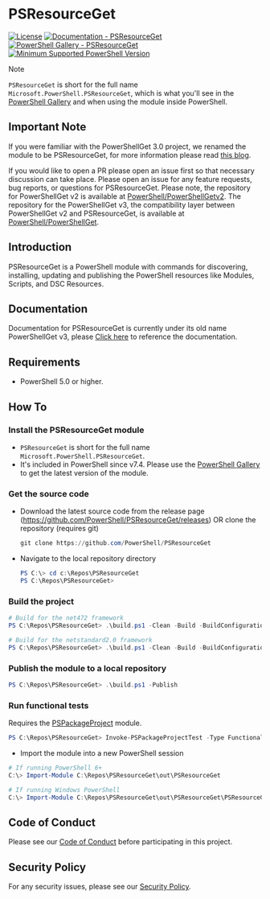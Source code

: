 # PSResourceGet

[![License](https://img.shields.io/badge/license-MIT-blue.svg)](https://github.com/PowerShell/PSResourceGet/blob/master/LICENSE)
[![Documentation - PSResourceGet](https://img.shields.io/badge/Documentation-PowerShellGet-blue.svg)](https://docs.microsoft.com/en-us/powershell/module/powershellget/?view=powershell-7.1)
[![PowerShell Gallery - PSResourceGet](https://img.shields.io/badge/PowerShell%20Gallery-PSResourceGet-blue.svg)](https://www.powershellgallery.com/packages/Microsoft.PowerShell.PSResourceGet)
[![Minimum Supported PowerShell Version](https://img.shields.io/badge/PowerShell-5.0-blue.svg)](https://github.com/PowerShell/PSResourceGet)

> [!NOTE]
> `PSResourceGet` is short for the full name `Microsoft.PowerShell.PSResourceGet`, which is what you'll see in the [PowerShell Gallery](https://www.powershellgallery.com/packages/Microsoft.PowerShell.PSResourceGet) and when using the module inside PowerShell.

## Important Note

If you were familiar with the PowerShellGet 3.0 project, we renamed the module to be PSResourceGet, for more information please read [this blog](https://devblogs.microsoft.com/powershell/powershellget-in-powershell-7-4-updates/).

If you would like to open a PR please open an issue first so that necessary discussion can take place.
Please open an issue for any feature requests, bug reports, or questions for PSResourceGet.
Please note, the repository for PowerShellGet v2 is available at [PowerShell/PowerShellGetv2](https://github.com/PowerShell/PowerShellGetv2).
The repository for the PowerShellGet v3, the compatibility layer between PowerShellGet v2 and PSResourceGet, is available at [PowerShell/PowerShellGet](https://github.com/PowerShell/PowerShellGet).

## Introduction

PSResourceGet is a PowerShell module with commands for discovering, installing, updating and publishing the PowerShell resources like Modules, Scripts, and DSC Resources.

## Documentation

Documentation for PSResourceGet is currently under its old name PowerShellGet v3, please [Click here](https://learn.microsoft.com/en-ca/powershell/module/microsoft.powershell.psresourceget/?view=powershellget-3.x) to reference the documentation.

## Requirements

* PowerShell 5.0 or higher.

## How To

### Install the PSResourceGet module

* `PSResourceGet` is short for the full name `Microsoft.PowerShell.PSResourceGet`.
* It's included in PowerShell since v7.4.
Please use the [PowerShell Gallery](https://www.powershellgallery.com) to get the latest version of the module.

### Get the source code

* Download the latest source code from the release page (<https://github.com/PowerShell/PSResourceGet/releases>) OR clone the repository (requires git)
  ```powershell
  git clone https://github.com/PowerShell/PSResourceGet
  ```
* Navigate to the local repository directory
  ```powershell
  PS C:\> cd c:\Repos\PSResourceGet
  PS C:\Repos\PSResourceGet>
  ```

### Build the project

```powershell
# Build for the net472 framework
PS C:\Repos\PSResourceGet> .\build.ps1 -Clean -Build -BuildConfiguration Debug -BuildFramework net472

# Build for the netstandard2.0 framework
PS C:\Repos\PSResourceGet> .\build.ps1 -Clean -Build -BuildConfiguration Debug -BuildFramework netstandard2.0
```

### Publish the module to a local repository

```powershell
PS C:\Repos\PSResourceGet> .\build.ps1 -Publish
```

### Run functional tests

Requires the [PSPackageProject](https://www.powershellgallery.com/packages/PSPackageProject) module.

```powershell
PS C:\Repos\PSResourceGet> Invoke-PSPackageProjectTest -Type Functional
```

* Import the module into a new PowerShell session

```powershell
# If running PowerShell 6+
C:\> Import-Module C:\Repos\PSResourceGet\out\PSResourceGet

# If running Windows PowerShell
C:\> Import-Module C:\Repos\PSResourceGet\out\PSResourceGet\PSResourceGet.psd1
```

## Code of Conduct

Please see our [Code of Conduct](CODE_OF_CONDUCT.md) before participating in this project.

## Security Policy

For any security issues, please see our [Security Policy](SECURITY.md).
